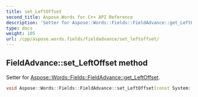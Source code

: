 ```yaml
---
title: set_LeftOffset
second_title: Aspose.Words for C++ API Reference
description: 'Setter for Aspose::Words::Fields::FieldAdvance::get_LeftOffset.'
type: docs
weight: 105
url: /cpp/aspose.words.fields/fieldadvance/set_leftoffset/
---
```

## FieldAdvance::set_LeftOffset method


Setter for [Aspose::Words::Fields::FieldAdvance::get_LeftOffset](../get_leftoffset/).

```cpp
void Aspose::Words::Fields::FieldAdvance::set_LeftOffset(const System::String &value)
```

